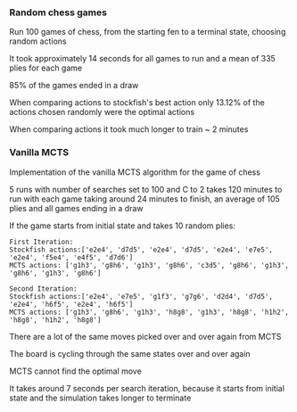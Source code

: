 ### Random chess games

Run 100 games of chess, from the starting fen to a terminal state, choosing random actions

It took approximately 14 seconds for all games to run and a mean of 335 plies for each game

85% of the games ended in a draw 

When comparing actions to stockfish's best action only 13.12% of the actions chosen randomly were the optimal actions

When comparing actions it took much longer to train ~ 2 minutes

### Vanilla MCTS

Implementation of the vanilla MCTS algorithm for the game of chess

5 runs with number of searches set to 100 and C to 2 takes 120 minutes to run with each game taking around 24 minutes to finish, an average of 105 plies and all games ending in a draw

If the game starts from initial state and takes 10 random plies:

```
First Iteration:
Stockfish actions:['e2e4', 'd7d5', 'e2e4', 'd7d5', 'e2e4', 'e7e5', 'e2e4', 'f5e4', 'e4f5', 'd7d6']
MCTS actions: ['g1h3', 'g8h6', 'g1h3', 'g8h6', 'c3d5', 'g8h6', 'g1h3', 'g8h6', 'g1h3', 'g8h6']
```
```
Second Iteration:
Stockfish actions:['e2e4', 'e7e5', 'g1f3', 'g7g6', 'd2d4', 'd7d5', 'e2e4', 'h6f5', 'e2e4', 'h6f5']
MCTS actions: ['g1h3', 'g8h6', 'g1h3', 'h8g8', 'g1h3', 'h8g8', 'h1h2', 'h8g8', 'h1h2', 'h8g8']
```
There are a lot of the same moves picked over and over again from MCTS

The board is cycling through the same states over and over again

MCTS cannot find the optimal move 

It takes around 7 seconds per search iteration, because it starts from initial state and the simulation takes longer to terminate


